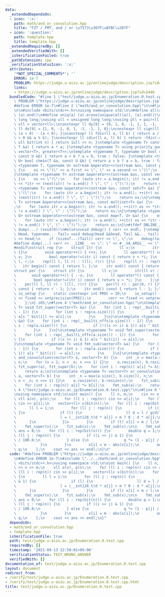 ```yaml
---
data:
  _extendedDependsOn:
  - icon: ':x:'
    path: math/and_or_convolution.hpp
    title: "FZT / FMT, and / or \u7573\u307F\u8FBC\u307F"
  - icon: ':question:'
    path: template.hpp
    title: template.hpp
  _extendedRequiredBy: []
  _extendedVerifiedWith: []
  _isVerificationFailed: true
  _pathExtension: cpp
  _verificationStatusIcon: ':x:'
  attributes:
    '*NOT_SPECIAL_COMMENTS*': ''
    ERROR: 1e-7
    PROBLEM: https://judge.u-aizu.ac.jp/onlinejudge/description.jsp?id=2446
    links:
    - https://judge.u-aizu.ac.jp/onlinejudge/description.jsp?id=2446
  bundledCode: "#line 1 \"test/judge.u-aizu.ac.jp/Enumeration.0.test.cpp\"\n#define\
    \ PROBLEM \"https://judge.u-aizu.ac.jp/onlinejudge/description.jsp?id=2446\"\n\
    #define ERROR 1e-7\n#line 2 \"math/and_or_convolution.hpp\"\n\n#line 2 \"template.hpp\"\
    \n\n#include <bits/stdc++.h>\nusing namespace std;\n\n#define all(a) (a).begin(),\
    \ (a).end()\n#define uniq(a) (a).erase(unique(all(a)), (a).end())\nusing ll =\
    \ long long;\nusing ull = unsigned long long;\nusing pll = pair<ll, ll>;\nusing\
    \ vll = vector<ll>;\nconstexpr ll dy[9] = {0, 1, 0, -1, 1, 1, -1, -1, 0};\nconstexpr\
    \ ll dx[9] = {1, 0, -1, 0, 1, -1, -1, 1, 0};\nconstexpr ll sign(ll a) { return\
    \ (a > 0) - (a < 0); }\nconstexpr ll fdiv(ll a, ll b) { return a / b - ((a ^ b)\
    \ < 0 && a % b); }\nconstexpr ll cdiv(ll a, ll b) { return -fdiv(-a, b); }\nconstexpr\
    \ ull bit(int n) { return 1ull << n; }\ntemplate <typename T> constexpr T sq(const\
    \ T &a) { return a * a; }\ntemplate <typename T> using priority_queue_rev = priority_queue<T,\
    \ vector<T>, greater<T>>;\ntemplate <typename T, typename U> bool chmax(T &a,\
    \ const U &b) { return a < b ? a = b, true : false; }\ntemplate <typename T, typename\
    \ U> bool chmin(T &a, const U &b) { return a > b ? a = b, true : false; }\ntemplate\
    \ <typename T, typename U> ostream &operator<<(ostream &os, const pair<T, U> &a)\
    \ {\n    os << \"(\" << a.first << \", \" << a.second << \")\";\n    return os;\n\
    }\ntemplate <typename T> ostream &operator<<(ostream &os, const vector<T> &a)\
    \ {\n    os << \"(\";\n    for (auto itr = a.begin(); itr != a.end(); ++itr) os\
    \ << *itr << (next(itr) != a.end() ? \", \" : \")\");\n    return os;\n}\ntemplate\
    \ <typename T> ostream &operator<<(ostream &os, const set<T> &a) {\n    os <<\
    \ \"(\";\n    for (auto itr = a.begin(); itr != a.end(); ++itr) os << *itr <<\
    \ (next(itr) != a.end() ? \", \" : \")\");\n    return os;\n}\ntemplate <typename\
    \ T> ostream &operator<<(ostream &os, const multiset<T> &a) {\n    os << \"(\"\
    ;\n    for (auto itr = a.begin(); itr != a.end(); ++itr) os << *itr << (next(itr)\
    \ != a.end() ? \", \" : \")\");\n    return os;\n}\ntemplate <typename T, typename\
    \ U> ostream &operator<<(ostream &os, const map<T, U> &a) {\n    os << \"(\";\n\
    \    for (auto itr = a.begin(); itr != a.end(); ++itr) os << *itr << (next(itr)\
    \ != a.end() ? \", \" : \")\");\n    return os;\n}\n#ifdef ONLINE_JUDGE\n#define\
    \ dump(...) (void(0))\n#else\nvoid debug() { cerr << endl; }\ntemplate <typename\
    \ Head, typename... Tail> void debug(Head &&head, Tail &&... tail) {\n    cerr\
    \ << head;\n    if (sizeof...(Tail)) cerr << \", \";\n    debug(tail...);\n}\n\
    #define dump(...) cerr << __LINE__ << \": \" << #__VA_ARGS__ << \" = \", debug(__VA_ARGS__)\n\
    #endif\nstruct rep {\n    struct itr {\n        ll v;\n        itr(ll v) : v(v)\
    \ {}\n        void operator++() { ++v; }\n        ll operator*() const { return\
    \ v; }\n        bool operator!=(itr i) const { return v < *i; }\n    };\n    ll\
    \ l, r;\n    rep(ll l, ll r) : l(l), r(r) {}\n    rep(ll r) : rep(0, r) {}\n \
    \   itr begin() const { return l; };\n    itr end() const { return r; };\n};\n\
    struct per {\n    struct itr {\n        ll v;\n        itr(ll v) : v(v) {}\n \
    \       void operator++() { --v; }\n        ll operator*() const { return v; }\n\
    \        bool operator!=(itr i) const { return v > *i; }\n    };\n    ll l, r;\n\
    \    per(ll l, ll r) : l(l), r(r) {}\n    per(ll r) : per(0, r) {}\n    itr begin()\
    \ const { return r - 1; };\n    itr end() const { return l - 1; };\n};\nstruct\
    \ io_setup {\n    static constexpr int PREC = 20;\n    io_setup() {\n        cout\
    \ << fixed << setprecision(PREC);\n        cerr << fixed << setprecision(PREC);\n\
    \    };\n} iOS;\n#line 4 \"math/and_or_convolution.hpp\"\n\ntemplate <typename\
    \ T> void fzt_super(vector<T> &a) {\n    for (int i : rep(__builti_nffs(a.size())\
    \ - 1)) {\n        for (int s : rep(a.size())) {\n            if ((s >> i) & 1)\
    \ a[s ^ bit(i)] += a[s];\n        }\n    }\n}\n\ntemplate <typename T> void fzt_sub(vector<T>\
    \ &a) {\n    for (int i : rep(__builti_nffs(a.size()) - 1)) {\n        for (int\
    \ s : rep(a.size())) {\n            if (!((s >> i) & 1)) a[s ^ bit(i)] += a[s];\n\
    \        }\n    }\n}\n\ntemplate <typename T> void fmt_super(vector<T> &a) {\n\
    \    for (int i : rep(__builti_nffs(a.size()) - 1)) {\n        for (int s : rep(a.size()))\
    \ {\n            if ((s >> i) & 1) a[s ^ bit(i)] -= a[s];\n        }\n    }\n\
    }\n\ntemplate <typename T> void fmt_sub(vector<T> &a) {\n    for (int i : rep(__builti_nffs(a.size())\
    \ - 1)) {\n        for (int s : rep(a.size())) {\n            if (!((s >> i) &\
    \ 1)) a[s ^ bit(i)] -= a[s];\n        }\n    }\n}\n\ntemplate <typename T> vector<T>\
    \ and_convolution(vector<T> a, vector<T> b) {\n    int _n = max(a.size(), b.size()),\
    \ n;\n    for (n = 1; n < _n; n <<= 1) {}\n    a.resize(n), b.resize(n);\n   \
    \ fzt_super(a), fzt_super(b);\n    for (int i : rep(n)) a[i] *= b[i];\n    fmt_super(a);\n\
    \    return a;\n}\n\ntemplate <typename T> vector<T> or_convolution(vector<T>\
    \ a, vector<T> b) {\n    int _n = max(a.size(), b.size()), n;\n    for (n = 1;\
    \ n < _n; n <<= 1) {}\n    a.resize(n), b.resize(n);\n    fzt_sub(a), fzt_sub(b);\n\
    \    for (int i : rep(n)) a[i] *= b[i];\n    fmt_sub(a);\n    return a;\n}\n#line\
    \ 4 \"test/judge.u-aizu.ac.jp/Enumeration.0.test.cpp\"\n\n#line 6 \"test/judge.u-aizu.ac.jp/Enumeration.0.test.cpp\"\
    \nusing namespace std;\n\nint main() {\n    ll n, m;\n    cin >> n >> m;\n   \
    \ vll a(n), p(n);\n    for (ll i : rep(n)) cin >> a[i];\n    for (ll i : rep(n))\
    \ cin >> p[i];\n    vector<ll> x(bit(n));\n    for (ll i : rep(bit(n))) {\n  \
    \      ll l = 1;\n        for (ll j : rep(n)) {\n            if ((i >> j) & 1)\
    \ {\n                if (l) {\n                    ll d = l / gcd(l, a[j]);\n\
    \                    l = (__int128_t)d * a[j] > m ? 0 : d * a[j];\n          \
    \      }\n            }\n        }\n        if (l) x[i] = m / l;\n    }\n    fzt_super(x);\n\
    \    fmt_super(x);\n    fzt_sub(x);\n    fmt_sub(x);\n\n    fmt_sub(x);\n    double\
    \ ans = 0;\n    for (ll i : rep(bit(n))) {\n        double q = 1;\n        for\
    \ (ll j : rep(n)) {\n            if ((i >> j) & 1) {\n                q *= p[j]\
    \ / 100.0;\n            } else {\n                q *= (1 - p[j] / 100.0);\n \
    \           }\n        }\n        x[i] = m - abs(x[i]);\n        ans += x[i] *\
    \ q;\n    };\n    cout << ans << endl;\n}\n"
  code: "#define PROBLEM \"https://judge.u-aizu.ac.jp/onlinejudge/description.jsp?id=2446\"\
    \n#define ERROR 1e-7\n#include \"../../math/and_or_convolution.hpp\"\n\n#include\
    \ <bits/stdc++.h>\nusing namespace std;\n\nint main() {\n    ll n, m;\n    cin\
    \ >> n >> m;\n    vll a(n), p(n);\n    for (ll i : rep(n)) cin >> a[i];\n    for\
    \ (ll i : rep(n)) cin >> p[i];\n    vector<ll> x(bit(n));\n    for (ll i : rep(bit(n)))\
    \ {\n        ll l = 1;\n        for (ll j : rep(n)) {\n            if ((i >> j)\
    \ & 1) {\n                if (l) {\n                    ll d = l / gcd(l, a[j]);\n\
    \                    l = (__int128_t)d * a[j] > m ? 0 : d * a[j];\n          \
    \      }\n            }\n        }\n        if (l) x[i] = m / l;\n    }\n    fzt_super(x);\n\
    \    fmt_super(x);\n    fzt_sub(x);\n    fmt_sub(x);\n\n    fmt_sub(x);\n    double\
    \ ans = 0;\n    for (ll i : rep(bit(n))) {\n        double q = 1;\n        for\
    \ (ll j : rep(n)) {\n            if ((i >> j) & 1) {\n                q *= p[j]\
    \ / 100.0;\n            } else {\n                q *= (1 - p[j] / 100.0);\n \
    \           }\n        }\n        x[i] = m - abs(x[i]);\n        ans += x[i] *\
    \ q;\n    };\n    cout << ans << endl;\n}"
  dependsOn:
  - math/and_or_convolution.hpp
  - template.hpp
  isVerificationFile: true
  path: test/judge.u-aizu.ac.jp/Enumeration.0.test.cpp
  requiredBy: []
  timestamp: '2021-09-13 22:50:01+09:00'
  verificationStatus: TEST_WRONG_ANSWER
  verifiedWith: []
documentation_of: test/judge.u-aizu.ac.jp/Enumeration.0.test.cpp
layout: document
redirect_from:
- /verify/test/judge.u-aizu.ac.jp/Enumeration.0.test.cpp
- /verify/test/judge.u-aizu.ac.jp/Enumeration.0.test.cpp.html
title: test/judge.u-aizu.ac.jp/Enumeration.0.test.cpp
---
```

